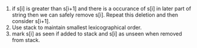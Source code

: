 1. if  s[i] is greater than s[i+1] and there is a occurance of s[i] in later part of string then we can safely remove s[i]. Repeat this deletion and then consider s[i+1].
2. Use stack to maintain smallest lexicographical order.
3. mark s[i] as seen if added to stack and s[i] as unseen when removed from stack.